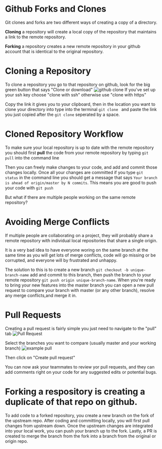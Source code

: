 # Github Forks and Clones

Git clones and forks are two different ways of creating a copy of a directory.  

**Cloning** a repository will create a local copy of the repository that maintains a link to the remote repository.

**Forking** a repository creates a new remote repository in your github account that is identical to the original repository.

# Cloning a Repository

To clone a repository you go to that repository on github, look for the big green button that says "Clone or download" ![github clone](/images/github-clone.png) If you've set up your ssh key choose "clone with ssh" otherwise use "clone with https"

Copy the link it gives you to your clipboard, then in the location you want to clone your directory into type into the terminal `git clone ` and paste the link you just copied after the `git clone` seperated by a space.

# Cloned Repository Workflow

To make sure your local repository is up to date with the remote repository you should first **pull** the code from your remote repository by typing `git pull` into the command line

Then you can freely make changes to your code, and add and commit those changes locally. Once all your changes are committed if you type `git status` in the command line you should get a message that says `Your branch is ahead of origin/master by N commits`. This means you are good to push your code with `git push`

But what if there are multiple people working on the same remote repository?

# Avoiding Merge Conflicts

If multiple people are collaborating on a project, they will probably share a remote repository with individual local repositories that share a single origin.

It is a very bad idea to have everyone woring on the same branch at the same time as you will get lots of merge conflicts, code will go missing or be corrupted, and everyone will by frustrated and unhappy.

The solution to this is to create a new branch `git checkout -b unique-branch-name` add and commit to this branch, then push the branch to your remote repository `git push origin unique-branch-name`.  When you're ready to bring your new features into the master branch you can open a new pull request to compare your branch with master (or any other branch), resolve any merge conflicts,and merge it in.

# Pull Requests

Creating a pull request is fairly simple you just need to navigate to the "pull" tab ![Pull Request](/images/github-pull.png)

Select the branches you want to compare (usually master and your working branch) ![example pull](/images/example-pull.png)

Then click on "Create pull request"

You can now ask your teammates to review yor pull requests, and they can add comments right on your code for any suggested edits or potential bugs.

# Forking a respository is creating a duplicate of that repo on github.

To add code to a forked repository, you create a new branch on the fork of the upstream repo. After coding and committing locally, you will first pull changes from upstream down. Once the upstream changes are integrated into your local work, you can push your branch up to the fork. Lastly, a PR is created to merge the branch from the fork into a branch from the original or origin repo.
